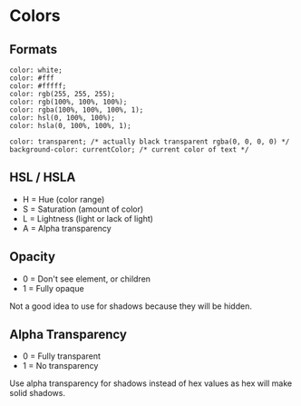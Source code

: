 # Colors

## Formats

    color: white;
    color: #fff
    color: #fffff;
    color: rgb(255, 255, 255);
    color: rgb(100%, 100%, 100%);
    color: rgba(100%, 100%, 100%, 1);
    color: hsl(0, 100%, 100%);
    color: hsla(0, 100%, 100%, 1);

    color: transparent; /* actually black transparent rgba(0, 0, 0, 0) */
    background-color: currentColor; /* current color of text */

## HSL / HSLA

* H = Hue (color range)
* S = Saturation (amount of color)
* L = Lightness (light or lack of light)
* A = Alpha transparency

## Opacity

* 0 = Don't see element, or children
* 1 = Fully opaque

Not a good idea to use for shadows because they will be hidden.

## Alpha Transparency

* 0 = Fully transparent
* 1 = No transparency

Use alpha transparency for shadows instead of hex values as hex will make
solid shadows.
